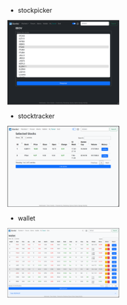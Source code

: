 - stockpicker
<p><img src="../../../../../shots/picker.png" width="50%" height="50%"></p>

- stocktracker
<p><img src="../../../../../shots/tracker.png" width="50%" height="50%"></p>

- wallet
<p><img src="../../../../../shots/wallet.png" width="50%" height="50%"></p>
